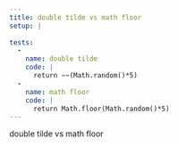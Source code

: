 ```yaml
---
title: double tilde vs math floor
setup: |
  
tests:
  -
    name: double tilde
    code: |
      return ~~(Math.random()*5)
  -
    name: math floor
    code: |
      return Math.floor(Math.random()*5)
---
```

double tilde vs math floor
